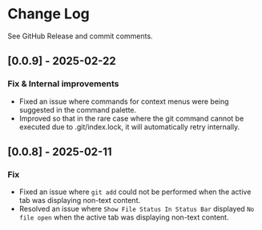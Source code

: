 # Change Log

See GitHub Release and commit comments.

## [0.0.9] - 2025-02-22

### Fix & Internal improvements

- Fixed an issue where commands for context menus were being suggested in the command palette.
- Improved so that in the rare case where the git command cannot be executed due to .git/index.lock, it will automatically retry internally.


## [0.0.8] - 2025-02-11

### Fix

- Fixed an issue where `git add` could not be performed when the active tab was displaying non-text content.  
- Resolved an issue where `Show File Status In Status Bar` displayed `No file open` when the active tab was displaying non-text content.
